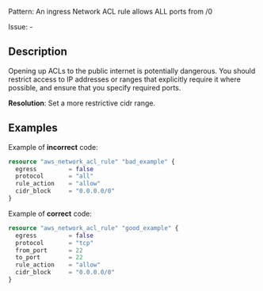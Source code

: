 Pattern: An ingress Network ACL rule allows ALL ports from /0

Issue: -

## Description

Opening up ACLs to the public internet is potentially dangerous. You should restrict access to IP addresses or ranges that explicitly require it where possible, and ensure that you specify required ports.

**Resolution**: Set a more restrictive cidr range.

## Examples

Example of **incorrect** code:

```terraform
resource "aws_network_acl_rule" "bad_example" {
  egress         = false
  protocol       = "all"
  rule_action    = "allow"
  cidr_block     = "0.0.0.0/0"
}
```

Example of **correct** code:

```terraform
resource "aws_network_acl_rule" "good_example" {
  egress         = false
  protocol       = "tcp"
  from_port      = 22
  to_port        = 22
  rule_action    = "allow"
  cidr_block     = "0.0.0.0/0"
}
```